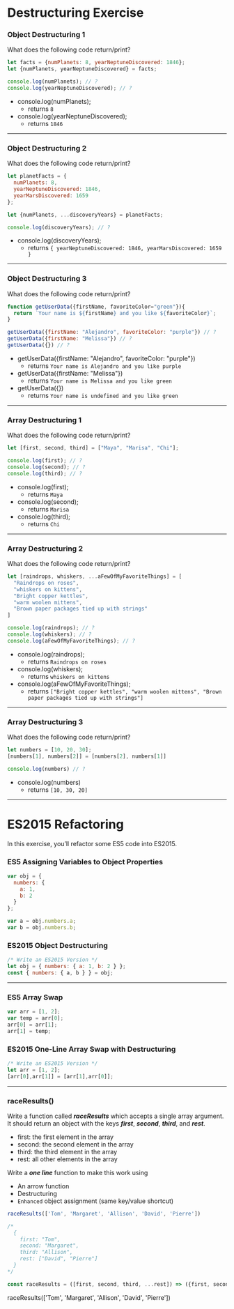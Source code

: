 # Destructuring Exercise

### Object Destructuring 1
What does the following code return/print?
```javascript
let facts = {numPlanets: 8, yearNeptuneDiscovered: 1846};
let {numPlanets, yearNeptuneDiscovered} = facts;

console.log(numPlanets); // ?
console.log(yearNeptuneDiscovered); // ?
```
+ console.log(numPlanets);
    - returns `8`
+ console.log(yearNeptuneDiscovered);
    - returns `1846`
---
### Object Destructuring 2
What does the following code return/print?
```javascript
let planetFacts = {
  numPlanets: 8,
  yearNeptuneDiscovered: 1846,
  yearMarsDiscovered: 1659
};

let {numPlanets, ...discoveryYears} = planetFacts;

console.log(discoveryYears); // ?
```
+ console.log(discoveryYears);
    - returns `{ yearNeptuneDiscovered: 1846, yearMarsDiscovered: 1659 }`
---
### Object Destructuring 3

What does the following code return/print?
```javascript
function getUserData({firstName, favoriteColor="green"}){
  return `Your name is ${firstName} and you like ${favoriteColor}`;
}

getUserData({firstName: "Alejandro", favoriteColor: "purple"}) // ?
getUserData({firstName: "Melissa"}) // ?
getUserData({}) // ?
```
+ getUserData({firstName: "Alejandro", favoriteColor: "purple"})
    - returns `Your name is Alejandro and you like purple`
+ getUserData({firstName: "Melissa"})
    - returns `Your name is Melissa and you like green`
+ getUserData({})
    - returns `Your name is undefined and you like green`
---
### Array Destructuring 1
What does the following code return/print?
```javascript
let [first, second, third] = ["Maya", "Marisa", "Chi"];

console.log(first); // ?
console.log(second); // ?
console.log(third); // ?
```
+ console.log(first);
    - returns `Maya`
+ console.log(second);
    - returns `Marisa`
+ console.log(third);
    - returns `Chi`
---
### Array Destructuring 2
What does the following code return/print?
```javascript
let [raindrops, whiskers, ...aFewOfMyFavoriteThings] = [
  "Raindrops on roses",
  "whiskers on kittens",
  "Bright copper kettles",
  "warm woolen mittens",
  "Brown paper packages tied up with strings"
]

console.log(raindrops); // ?
console.log(whiskers); // ?
console.log(aFewOfMyFavoriteThings); // ?
```
+ console.log(raindrops);
    - returns `Raindrops on roses`
+ console.log(whiskers);
    - returns `whiskers on kittens`
+ console.log(aFewOfMyFavoriteThings);
    - returns `["Bright copper kettles", "warm woolen mittens", "Brown paper packages tied up with strings"]`
---
### Array Destructuring 3
What does the following code return/print?
```javascript
let numbers = [10, 20, 30];
[numbers[1], numbers[2]] = [numbers[2], numbers[1]]

console.log(numbers) // ?
```
+ console.log(numbers)
    - returns `[10, 30, 20]`
---
# ES2015 Refactoring
In this exercise, you’ll refactor some ES5 code into ES2015.
### ES5 Assigning Variables to Object Properties
```javascript
var obj = {
  numbers: {
    a: 1,
    b: 2
  }
};

var a = obj.numbers.a;
var b = obj.numbers.b;
```
### ES2015 Object Destructuring
```javascript
/* Write an ES2015 Version */
let obj = { numbers: { a: 1, b: 2 } };
const { numbers: { a, b } } = obj;
```
---
### ES5 Array Swap
```javascript
var arr = [1, 2];
var temp = arr[0];
arr[0] = arr[1];
arr[1] = temp;
```
### ES2015 One-Line Array Swap with Destructuring
```javascript
/* Write an ES2015 Version */
let arr = [1, 2];
[arr[0],arr[1]] = [arr[1],arr[0]];
```
---
### raceResults()
Write a function called ***raceResults*** which accepts a single array argument. It should return an object with the keys ***first***, ***second***, ***third***, and ***rest***.
+ first: the first element in the array
+ second: the second element in the array
+ third: the third element in the array
+ rest: all other elements in the array

Write a ***one line*** function to make this work using
- An arrow function
- Destructuring
- `Enhanced` object assignment (same key/value shortcut)
```javascript
raceResults(['Tom', 'Margaret', 'Allison', 'David', 'Pierre'])

/*
  {
    first: "Tom",
    second: "Margaret",
    third: "Allison",
    rest: ["David", "Pierre"]
  }
*/
```

```javascript
const raceResults = ([first, second, third, ...rest]) => ({first, second, third, rest});
```
raceResults(['Tom', 'Margaret', 'Allison', 'David', 'Pierre'])